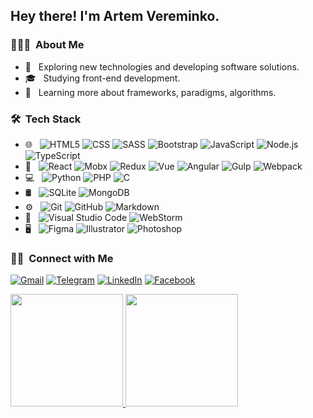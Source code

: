 ## Hey there! I'm Artem Vereminko.

### 👨🏻‍💻 &nbsp;About Me 

- 🤔 &nbsp; Exploring new technologies and developing software solutions.
- 🎓 &nbsp; Studying front-end development.
- 🌱 &nbsp; Learning more about frameworks, paradigms, algorithms.
<!-- - 💼 &nbsp; Working as a junior front-end developer. -->

### 🛠 &nbsp;Tech Stack


- 🌐 &nbsp;
  ![HTML5](https://img.shields.io/badge/-HTML5-333333?style=flat-square&logo=HTML5)
  ![CSS](https://img.shields.io/badge/-CSS-333333?style=flat-square&logo=CSS3&logoColor=1572B6)
  ![SASS](https://img.shields.io/badge/-SASS-333333?style=flat-square&logo=sass)
  ![Bootstrap](https://img.shields.io/badge/-Bootstrap-333333?style=flat-square&logo=bootstrap&logoColor=563D7C)
  ![JavaScript](https://img.shields.io/badge/-JavaScript-333333?style=flat-square&logo=javascript)
  ![Node.js](https://img.shields.io/badge/-Node.js-333333?style=flat-square&logo=node.js)
  ![TypeScript](https://img.shields.io/badge/-TypeScript-333333?style=flat-square&logo=typescript&logoColor=007acc)
- 🧰 &nbsp;
  ![React](https://img.shields.io/badge/-React-333333?style=flat-square&logo=react)
  ![Mobx](https://img.shields.io/badge/-MobX-333333?style=flat-square&logo=mobx)
  ![Redux](https://img.shields.io/badge/-Redux-333333?style=flat-square&logo=redux)
  ![Vue](https://img.shields.io/badge/-Vue-333333?style=flat-square&logo=vue.js)
  ![Angular](https://img.shields.io/badge/-Angular-333333?style=flat-square&logo=angular&logoColor=DD0031)
  ![Gulp](https://img.shields.io/badge/-Gulp-333333?style=flat-square&logo=gulp)
  ![Webpack](https://img.shields.io/badge/-Webpack-333333?style=flat-square&logo=webpack)
- 💻 &nbsp;
  ![Python](https://img.shields.io/badge/-Python-333333?style=flat-square&logo=python)
  ![PHP](https://img.shields.io/badge/-PHP-333333?style=flat-square&logo=PHP&logoColor=00599C)
  ![C](https://img.shields.io/badge/-C-333333?style=flat-square&logo=C&logoColor=00599C)
- 🛢 &nbsp;
  ![SQLite](https://img.shields.io/badge/-SQLite-333333?style=flat-square&logo=sqlite)
  ![MongoDB](https://img.shields.io/badge/-MongoDB-333333?style=flat-square&logo=mongodb)
- ⚙️ &nbsp;
  ![Git](https://img.shields.io/badge/-Git-333333?style=flat-square&logo=git)
  ![GitHub](https://img.shields.io/badge/-GitHub-333333?style=flat-square&logo=github)
  ![Markdown](https://img.shields.io/badge/-Markdown-333333?style=flat-square&logo=markdown)
- 🔧 &nbsp;
  ![Visual Studio Code](https://img.shields.io/badge/-Visual%20Studio%20Code-333333?style=flat-square&logo=visual-studio-code&logoColor=007ACC)
  ![WebStorm](https://img.shields.io/badge/-WebStorm-333333?style=flat-square&logo=webstorm)
- 🖥 &nbsp;
  ![Figma](https://img.shields.io/badge/-Figma-333333?style=flat-square&logo=figma)
  ![Illustrator](https://img.shields.io/badge/-Illustrator-333333?style=flat-square&logo=adobe-illustrator)
  ![Photoshop](https://img.shields.io/badge/-Photoshop-333333?style=flat-square&logo=adobe-photoshop)
  

### 🤝🏻 &nbsp;Connect with Me

[![Gmail](https://img.shields.io/badge/-Gmail-333333?style=for-the-badge&logo=gmail)](mailto:temaspsxxx@gmail.com)
[![Telegram](https://img.shields.io/badge/-Telegram-333333?style=for-the-badge&logo=telegram)](https://t.me/artem_veremienko)
[![LinkedIn](https://img.shields.io/badge/-LinkedIn-333333?style=for-the-badge&logo=linkedin&logoColor=0075B5)](https://www.linkedin.com/in/artem-veremienko/)
[![Facebook](https://img.shields.io/badge/-Facebook-333333?style=for-the-badge&logo=facebook)](https://www.facebook.com/ArtemVeremienko)


<a href="https://github.com/ArtemVeremienko">
  <img height="180em" src="https://github-readme-stats.vercel.app/api?username=ArtemVeremienko&theme=buefy&show_icons=true" />
  <img height="180em" src="https://github-readme-stats.vercel.app/api/top-langs/?username=ArtemVeremienko&theme=buefy&layout=compact" />
</a>
